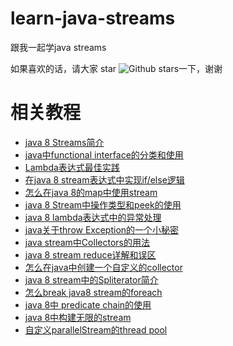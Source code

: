 # learn-java-streams
跟我一起学java  streams


如果喜欢的话，请大家 star ![Github stars](https://img.shields.io/github/stars/ddean2009/learn-java-streams.svg)一下，谢谢

# 相关教程

* [java 8 Streams简介](http://www.flydean.com/java-8-streams-introduction/)
* [java中functional interface的分类和使用](http://www.flydean.com/java-functional-interface/)
* [Lambda表达式最佳实践](http://www.flydean.com/lambda-best-practices/)
* [在java 8 stream表达式中实现if/else逻辑](http://www.flydean.com/java-8-stream-if-else/)
* [怎么在java 8的map中使用stream](http://www.flydean.com/java-8-map-stream/)
* [java 8 Stream中操作类型和peek的使用](http://www.flydean.com/java-8-stream-peek/)
* [java 8 lambda表达式中的异常处理](http://www.flydean.com/java-8-lambda-exception/)
* [java关于throw Exception的一个小秘密](http://www.flydean.com/java-rethrow-exception/)
* [java stream中Collectors的用法](http://www.flydean.com/java-stream-collectors/)
* [java 8 stream reduce详解和误区](http://www.flydean.com/java-8-stream-reduce/)
* [怎么在java中创建一个自定义的collector](http://www.flydean.com/java-custom-collector/)
* [java 8 stream中的Spliterator简介](http://www.flydean.com/java-8-stream-spliterator/)
* [怎么break java8 stream的foreach](http://www.flydean.com/java-8-stream-foreach-break/)
* [java 8中 predicate chain的使用](http://www.flydean.com/java-8-predicate-chain/)
* [java 8中构建无限的stream](http://www.flydean.com/java-8-infinite-stream/)
* [自定义parallelStream的thread pool](http://www.flydean.com/java-8-stream-cust-pool/)
